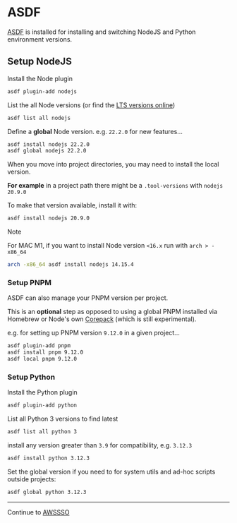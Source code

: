 [ASDF]: http://asdf-vm.com/

# ASDF

[ASDF] is installed for installing and switching NodeJS and Python environment versions.

## Setup NodeJS

Install the Node plugin

```sh
asdf plugin-add nodejs
```

List the all Node versions (or find the [LTS versions
online](https://nodejs.org/en/about/previous-releases))

```sh
asdf list all nodejs
```

Define a **global** Node version. e.g. `22.2.0` for new features...

```sh
asdf install nodejs 22.2.0
asdf global nodejs 22.2.0
```

When you move into project directories, you may need to install the local version.

**For example** in a project path there might be a `.tool-versions` with `nodejs 20.9.0`

To make that version available, install it with:

```sh
asdf install nodejs 20.9.0
```

> [!NOTE]
> For MAC M1, if you want to install Node version `<16.x` run with `arch > -x86_64`

```sh
arch -x86_64 asdf install nodejs 14.15.4
```

### Setup PNPM

ASDF can also manage your PNPM version per project.

This is an **optional** step as opposed to using a global PNPM installed via Homebrew or Node's own
[Corepack](https://nodejs.org/api/corepack.html) (which is still experimental).

e.g. for setting up PNPM version `9.12.0` in a given project...

```sh
asdf plugin-add pnpm
asdf install pnpm 9.12.0
asdf local pnpm 9.12.0
```

### Setup Python

Install the Python plugin

```sh
asdf plugin-add python
```

List all Python 3 versions to find latest

```sh
asdf list all python 3
```

install any version greater than `3.9` for compatibility, e.g. `3.12.3`

```sh
asdf install python 3.12.3
```

Set the global version if you need to for system utils and ad-hoc scripts outside projects:

```sh
asdf global python 3.12.3
```

---
Continue to [AWSSSO](./AWSSSO.md)

